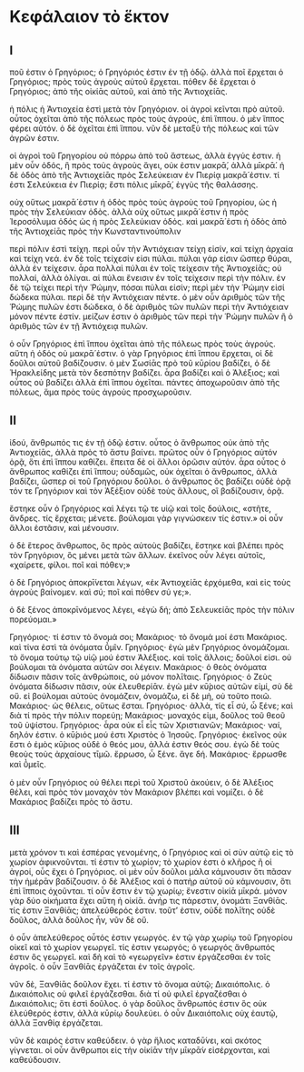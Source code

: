 # Κεφάλαιον τὸ ἕκτον

## I

ποῦ ἐστιν ὁ Γρηγόριος; ὁ Γρηγόριός ἐστιν ἐν τῇ ὁδῷ. ἀλλὰ ποῖ ἔρχεται ὁ Γρηγόριος; πρὸς τοὺς ἀγροὺς αὐτοῦ ἔρχεται. πόθεν δὲ ἔρχεται ὁ Γρηγόριος; ἀπὸ τῆς οἰκίᾱς αὐτοῦ, καὶ ἀπὸ τῆς Ἀντιοχείᾱς.

ἡ πόλις ἡ Ἀντιοχεία ἐστὶ μετὰ τὸν Γρηγόριον. οἱ ἀγροὶ κεῖνται πρὸ αὐτοῦ. οὗτος ὀχεῖται ἀπὸ τῆς πόλεως πρὸς τοὺς ἀγρούς, ἐπὶ ἵππου. ὁ μὲν ἵππος φέρει αὐτόν. ὁ δὲ ὀχεῖται ἐπὶ ἵππου. νῦν δὲ μεταξὺ  τῆς πόλεως καὶ τῶν ἀγρῶν ἐστιν.

οἱ ἀγροὶ τοῦ Γρηγορίου οὐ πόρρω ἀπὸ τοῦ ἄστεως, ἀλλὰ ἐγγύς ἐστιν. ἡ μὲν οὖν ὁδός, ἣ πρὸς τοὺς ἀγροὺς ἄγει, οὐκ ἐστιν μακρᾱ́, ἀλλὰ μῑκρᾱ́. ἡ δὲ ὁδὸς ἀπὸ τῆς Ἀντιοχείᾱς πρὸς Σελεύκειαν ἐν Πιερίᾳ μακρᾱ́ ἐστιν. τί ἐστι Σελεύκεια ἐν Πιερίᾳ; ἔστι πόλις μῑκρᾱ́, ἐγγὺς τῆς θαλάσσης.

οὐχ οὕτως μακρᾱ́ ἐστιν ἡ ὁδὸς πρὸς τοὺς ἀγροὺς τοῦ Γρηγορίου, ὡς ἡ πρὸς τὴν Σελεύκιαν ὁδὸς. ἀλλὰ οὐχ οὕτως μικρᾱ́ ἐστιν ἡ πρὸς Ἱεροσόλυμα ὁδός ὡς ἡ πρὸς Σελεύκιαν ὁδός. καὶ μακρᾱ́ ἐστι ἡ ὁδὸς ἀπὸ τῆς Ἀντιοχείᾱς πρὸς τὴν Κωνσταντινούπολιν

περὶ πόλιν ἐστὶ τείχη. περὶ οὖν τὴν Ἀντιόχειαν τείχη εἰσίν, καὶ τείχη ἀρχαία καὶ τείχη νεά. ἐν δὲ τοῖς τείχεσίν εἰσι πύλαι. πύλαι γάρ εἰσιν ὥσπερ θύραι, ἀλλὰ ἐν τείχεσιν. ἆρα πολλαὶ πύλαι ἐν τοῖς τείχεσιν τῆς Ἀντιοχείᾱς; οὐ πολλαί, ἀλλὰ ὀλίγαι. αἱ πύλαι ἔνεισιν ἐν τοῖς τείχεσιν περὶ τὴν πόλιν.
ἐν δὲ τῷ τείχει περὶ τὴν Ῥώμην, πόσαι πύλαι εἰσίν; περὶ μὲν τὴν Ῥώμην εἰσί δώδεκα πύλαι. περὶ δὲ τὴν Ἀντιόχειαν πέντε. ὁ μὲν οὖν ἀριθμὸς τῶν τῆς Ῥώμης πυλῶν ἐστι δώδεκα, ὁ δὲ ἀριθμὸς τῶν πυλῶν περὶ τὴν Ἀντιόχειαν μόνον πέντε ἐστίν. μείζων ἐστιν ὁ ἀριθμὸς τῶν περὶ τὴν Ῥώμην πυλῶν ἢ ὁ ἀριθμὸς τῶν ἐν τῇ Ἀντιόχειᾳ πυλῶν.

ὁ οὖν Γρηγόριος ἐπὶ ἵππου ὀχεῖται ἀπὸ τῆς πόλεως πρὸς τοὺς ἀγρούς. αὕτη ἡ ὁδός οὐ μακρᾱ́ ἐστιν. ὁ γὰρ Γρηγόριος ἐπὶ ἳππου ἔρχεται, οἱ δὲ δοῦλοι αὐτοῦ βαδίζουσιν. ὁ μὲν Σωσίᾱς πρὸ τοῦ κῡρίου βαδίζει, ὁ δὲ Ἡρακλείδης μετὰ τὸν δεσπότην βαδίζει. ἆρα βαδίζει καὶ ὁ Ἀλέξιος; καὶ οὗτος οὐ βαδίζει ἀλλὰ ἐπὶ ἵππου ὀχεῖται.
πάντες ἀποχωροῦσιν ἀπὸ τῆς πόλεως, ἅμα πρὸς τοὺς ἀγροὺς προσχωροῦσιν.


## II

ἰδού, ἄνθρωπός τις ἐν τῇ ὁδῷ ἐστιν. οὗτος ὁ ἄνθρωπος οὐκ ἀπὸ τῆς Ἀντιοχείᾱς, ἀλλὰ πρὸς τὸ ἄστυ βαίνει. πρῶτος οὖν ὁ Γρηγόριος αὐτόν ὁρᾷ, ὅτι ἐπὶ ἵππου καθίζει. ἔπειτα δὲ οἱ ἄλλοι ὁρῶσιν αὐτόν. ἆρα οὗτος ὁ ἄνθρωπος καθίζει ἐπὶ ἵππου; οὐδαμῶς, οὐκ ὀχεῖται ὁ ἄνθρωπος, ἀλλὰ βαδίζει, ὥσπερ οἱ τοῦ Γρηγόριου δοῦλοι. ὁ ἄνθρωπος ὃς βαδίζει οὐδὲ ὁρᾷ τόν τε Γρηγόριον καὶ τὸν Ἀξέξιον οὐδὲ τοὺς ἄλλους, οἳ βαδίζουσιν, ὁρᾷ.

ἕστηκε οὖν ὁ Γρηγόριος καὶ λέγει τῷ τε υἱῷ καὶ τοῖς δούλοις, «στῆτε, ἄνδρες. τίς ἔρχεται; μένετε. βούλομαι γὰρ γιγνώσκειν τίς ἐστιν.» οἱ οὖν ἄλλοι ἑστᾶσιν, καὶ μένουσιν.

ὁ δὲ ἕτερος ἄνθρωπος, ὃς πρὸς αὐτοὺς βαδίζει, ἕστηκε καὶ βλέπει πρὸς τὸν Γρηγόριον, ὃς μένει μετὰ τῶν ἄλλων. ἐκεῖνος οὖν λέγει αὐτοῖς, «χαίρετε, φίλοι. ποῖ καὶ πόθεν;»

ὁ δὲ Γρηγόριος ἀποκρῑ́νεται λέγων, «ἐκ Ἀντιοχείᾱς ἐρχόμεθα, καὶ εἰς τοὺς ἀγροὺς βαίνομεν. καὶ σύ; ποῖ καὶ πόθεν σύ γε;».

ὁ δὲ ξένος ἀποκρῑνόμενος λέγει, «ἐγὼ δή; ἀπὸ Σελευκείᾱς πρὸς τὴν πόλιν πορεύομαι.»

Γρηγόριος· τί ἐστιν τὸ ὄνομά σοι;
Μακάριος· τὸ ὄνομά μοί ἐστι Μακάριος. καὶ τίνα ἐστὶ τὰ ὀνόματα ῡ̔μῖν.
Γρηγόριος· ἐγὼ μὲν Γρηγόριος ὀνομάζομαι. τὸ ὄνομα τούτῳ τῷ υἱῷ μού ἐστιν Ἀλέξιος. καὶ τοῖς ἄλλοις; δοῦλοί εἰσι. οὐ βούλομαι τὰ ὀνόματα αὐτῶν σοι λέγειν.
Μακάριος· ὁ θεὸς ὀνόματα δίδωσιν πᾶσιν τοῖς ἀνθρώποις, οὐ μόνον πολῑ́ταις.
Γρηγόριος· ὁ Ζεὺς ὀνόματα δίδωσιν πᾶσιν, οὐκ ἐλευθερίᾱν. ἐγὼ μὲν κῡ́ριος αὐτῶν εἰμί, σὺ δὲ οὔ. εἰ βούλομαι αὐτοὺς ὀνομάζειν, ὀνομάζω, εἰ δὲ μὴ, οὐ τοῦτο ποιῶ.
Μακάριος· ὡς θέλεις, οὕτως ἔσται.
Γρηγόριος· ἀλλὰ, τίς εἶ σύ, ὦ ξένε; καὶ διὰ τί πρὸς τὴν πόλιν πορεύῃ;
Μακάριος· μοναχός εἰμι, δοῦλος τοῦ θεοῦ τοῦ ὑψίστου.
Γρηγόριος· ἆρα οὐκ εἶ εἷς τῶν Χριστιανῶν;
Μακάριος· ναί, δηλόν ἐστιν. ὁ κῡ́ριός μού ἐστι Χριστὸς ὁ Ἰησοῦς.
Γρηγόριος· ἐκεῖνος οὐκ ἔστι ὁ ἐμὸς κῡ́ριος οὐδὲ ὁ θεός μου, ἀλλά ἐστιν θεός σου. ἐγὼ δὲ τοὺς θεοὺς τοὺς ἀρχαίους τῑμῶ. ἔρρωσο, ὦ ξένε. ἄγε δή.
Μακάριος· ἔρρωσθε καὶ ῡ̔μεῖς.

ὁ μὲν οὖν Γρηγόριος οὐ θέλει περὶ τοῦ Χριστοῦ ἀκούειν, ὁ δὲ Ἀλέξιος θέλει, καὶ πρὸς τὸν μοναχὸν τὸν Μακάριον βλέπει καὶ νομίζει. ὁ δὲ Μακάριος βαδίζει πρὸς τὸ ἄστυ.

## III

μετὰ χρόνον τι καὶ ἑσπέρας γενομένης, ὁ Γρηγόριος καὶ οἱ σὺν αὐτῷ εἰς τὸ χωρίον ἀφικνοῦνται. τί ἐστιν τὸ χωρίον; τὸ χωρίον ἐστι ὁ κλῆρος ἢ οἱ ἀγροί, οὗς ἔχει ὁ Γρηγόριος. οἱ μὲν οὖν δοῦλοι μάλα κάμνουσιν ὅτι πᾶσαν τὴν ἡμέρᾱν βαδίζουσιν. ὁ δὲ Ἀλέξιος καὶ ὁ πατὴρ αὐτοῦ οὐ κάμνουσιν, ὃτι ἐπὶ ἵπποις ὀχοῦνται.
τί οὖν ἔστιν ἐν τῷ χωρίῳ; ἔνεστιν οἰκίᾱ μῑκρά. μόνον γὰρ δύο οἰκήματα ἔχει αὕτη ἡ οἰκίᾱ. ἀνήρ τις πάρεστιν, ὀνομάτι Ξανθίᾱς. τίς ἐστιν Ξανθίᾱς; ἀπελεύθερός ἐστιν. τοῦτ’ ἐστιν, οὐδὲ πολῑ́της οὐδὲ δοῦλος, ἀλλὰ δοῦλος ἦν, νῦν δὲ οὔ.

ὁ οὖν ἀπελεύθερος οὗτός ἐστιν γεωργός. ἐν τῷ γὰρ χωρίῳ τοῦ Γρηγορίου οἰκεῖ καὶ τὸ χωρίον γεωργεῖ. τίς ἐστιν γεωργός; ὁ γεωργός ἄνθρωπός ἐστιν ὃς γεωργεῖ. καὶ δὴ καὶ τὸ «γεωργεῖν» ἐστιν ἐργάζεσθαι ἐν τοῖς ἀγροῖς. ὁ οὖν Ξανθίᾱς ἐργάζεται ἐν τοῖς ἀγροῖς.

νῦν δὲ, Ξανθίᾱς δοῦλον ἔχει. τί ἐστιν τὸ ὄνομα αὐτῷ; Δικαιόπολις. ὁ Δικαιόπολις οὐ φιλεῖ ἐργάζεσθαι. διὰ τί οὐ φιλεῖ ἐργαζέσθαι ὁ Δικαιόπολις; ὅτι ἐστὶ δοῦλος. ὁ γὰρ δοῦλος ἄνθρωπός ἐστιν ὃς οὐκ ἐλεύθερός ἐστιν, ἀλλὰ κῡρίῳ δουλεύει. ὁ οὖν Δικαιόπολις οὐχ ἑαυτῷ, ἀλλὰ Ξανθίᾳ ἐργάζεται.

νῦν δὲ καιρός ἐστιν καθεύδειν. ὁ γὰρ ἥλιος καταδῡ́νει, καὶ σκότος γίγνεται. οἱ οὖν ἄνθρωποι εἰς τὴν οἰκίᾱν τὴν μῑκρᾱ́ν εἰσέρχονται, καὶ καθεύδουσιν.
